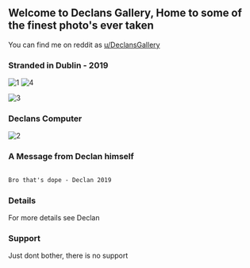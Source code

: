## Welcome to Declans Gallery, Home to some of the finest photo's ever taken

You can find me on reddit as [u/DeclansGallery](https://www.reddit.com/user/DeclansGallery/)

### Stranded in Dublin - 2019

![1](https://a.thumbs.redditmedia.com/e8EyVnmT0A2CV2flXaY0b7UnCAWRSm8z4X5UAjI4t-0.jpg) 
![4](https://b.thumbs.redditmedia.com/LrE5JGcFyY2PovwXrNy30plnQkIBaue0xuOE0ycNSbs.jpg)

![3](https://b.thumbs.redditmedia.com/uPGroL7qJwFVjmmWWprxmNPjImggxT0mZzYzr9naJ4k.jpg)

### Declans Computer 

![2](https://b.thumbs.redditmedia.com/lM9xYmwbyXxx0MfLCRBYRfj4_nJP7KY4BVXkMqJzZhU.jpg) 

### A Message from Declan himself


```markdown

Bro that's dope - Declan 2019

```
### Details

For more details see Declan 


### Support

Just dont bother, there is no support
